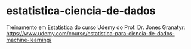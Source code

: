 # estatistica-ciencia-de-dados
Treinamento em Estatística do curso Udemy do Prof. Dr. Jones Granatyr: https://www.udemy.com/course/estatistica-para-ciencia-de-dados-machine-learning/

